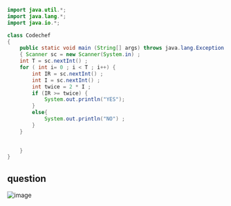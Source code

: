 ```java
import java.util.*;
import java.lang.*;
import java.io.*;

class Codechef
{
	public static void main (String[] args) throws java.lang.Exception
	{ Scanner sc = new Scanner(System.in) ;
	int T = sc.nextInt() ;
	for ( int i= 0 ; i < T ; i++) {
	    int IR = sc.nextInt() ;
	    int I = sc.nextInt() ;
	    int twice = 2 * I ;
	    if (IR >= twice) {
	        System.out.println("YES");
	    }
	    else{
	        System.out.println("NO") ;
	    }
	}
	

	}
}
```
## question
![image](https://github.com/Mogana004/code.Java/assets/92911280/e4e240e2-0d83-48af-bd78-9ead28f9d3c0)

